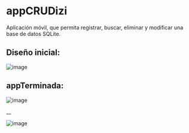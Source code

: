 # appCRUDizi

Aplicación móvil, que permita registrar, buscar, 
eliminar y modificar una base de datos SQLite.

## Diseño inicial:

![image](https://github.com/user-attachments/assets/fb21c5b3-ec3b-4faf-a7e3-4cc6014f2e87)


## appTerminada:
![image](https://github.com/user-attachments/assets/27aa9d7e-170e-4719-809d-f655b09a117c)

__

![image](https://github.com/user-attachments/assets/696d16b9-0c42-4a29-a316-52a007ffbe50)

